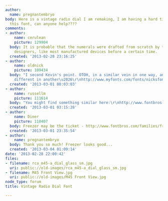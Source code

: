 ```yaml
---
author:
  name: pregnantembryo
body: Here is a vintage radio dial I am remaking, I am having a hard time finding
  this font, can anyone help????
comments:
- author:
    name: cerulean
    picture: 129904
  body: It is probable that the numerals were drafted from scratch by the product
    designers, like most manufactured devices before a certain time.
  created: '2013-02-28 23:16:25'
- author:
    name: oldnick
    picture: 109434
  body: "I second Kevin's point. OTOH, in a similar vein in one way, and completely
    different in another\u2026\r\nhttp://www.myfonts.com/fonts/nicksfonts/architectuur-nf/regular/glyphs.html"
  created: '2013-03-01 00:03:03'
- author:
    name: russellm
    picture: 111614
  body: "You might find something similar here:\r\nhttp://www.fontbros.com/selectronic/retro-1936-1965\r\n\r\n"
  created: '2013-03-01 03:15:28'
- author:
    name: Diner
    picture: 110407
  body: Freezer may be the ticket - http://www.fontbros.com/families/freezer-btn
  created: '2013-03-01 23:35:54'
- author:
    name: pregnantembryo
  body: Thank you so much! Freezer looks good...
  created: '2013-03-04 01:09:14'
date: '2013-02-28 22:00:42'
files:
- filename: rca_m45-a_dial_glass_sm.jpg
  uri: public://old-images/rca_m45-a_dial_glass_sm.jpg
- filename: M45 Front View.jpg
  uri: public://old-images/M45 Front View.jpg
node_type: forum
title: Vintage Radio Dial Font

---
```

